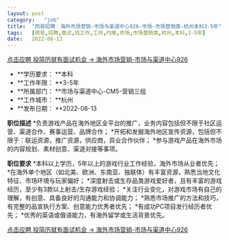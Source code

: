 ```yaml
---
layout:	post
category:	"job"
title:	"网易招聘：海外市场营销-市场与渠道中心926-市场-市场营销类-杭州本科3-5年"
tags:	[网易,招聘,面试,找工作,工作,内推,市场,市场营销类,杭州,本科,3-5年]
date:	2022-08-13
---
```


[点击应聘 投简历就有面试机会 -> 海外市场营销-市场与渠道中心926](http://mobile.bole.netease.com/bole/boleDetail?id=39868&employeeId=346f03c3cda5f04c&key=all)



- **学历要求： **本科
- **工作年限： **3-5年
- **所属部门： **市场与渠道中心-CM5-营销三组
- **工作城市： **杭州
- **发布日期： **2022-08-13



**职位描述**
*负责游戏产品在海外地区全平台的推广，业务内容包括但不限于社区运营、渠道合作、赛事运营、品牌合作；
*开拓和发掘海外地区宣传资源，包括但不限于：联运资源，推广资源，供应商，异业合作伙伴；
*参与游戏产品在海外市场的内容规划、素材创意、渠道对接等事项。




**职位要求**
*本科以上学历，5年以上的游戏行业工作经验，海外市场从业者优先；
*在海外单个地区（如北美、欧洲、东南亚、独联体）有丰富资源，熟悉当地文化特征、市场环境与玩家偏好；
*深度射击或生存品类游戏爱好者，且有丰富的游戏经历，至少有3款以上射击/生存游戏经验；
*关注行业变化，对游戏市场有自己的理解，有创意、具备良好的沟通能力和协调能力；
*熟悉市场推广的方法和技巧，有完整的品宣执行方案、创意能力优秀者优先；
*有成功PC项目发行经历者优先；
*优秀的英语或俄语能力，有海外留学或生活背景优先。



[点击应聘 投简历就有面试机会 -> 海外市场营销-市场与渠道中心926](http://mobile.bole.netease.com/bole/boleDetail?id=39868&employeeId=346f03c3cda5f04c&key=all)